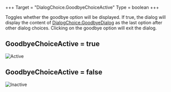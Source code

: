 +++
Target = "DialogChoice.GoodbyeChoiceActive"
Type = boolean
+++

Toggles whether the goodbye option will be displayed. If true, the dialog will display the content of [DialogChoice.GoodbyeDialog](https://developer.roblox.com/api-reference/property/DialogChoice/GoodbyeDialog) as the last option after other dialog choices. Clicking on the goodbye option will exit the dialog.## GoodbyeChoiceActive = true![Active][1]## GoodbyeChoiceActive = false![Inactive][2][1]: https://developer.roblox.com/assets/5b6101077eac3e673d5e5e19/GoodbyeChoiceActive.png[2]: https://developer.roblox.com/assets/5b610107858e507e4016cc26/GoodbyeChoiceInactive.png